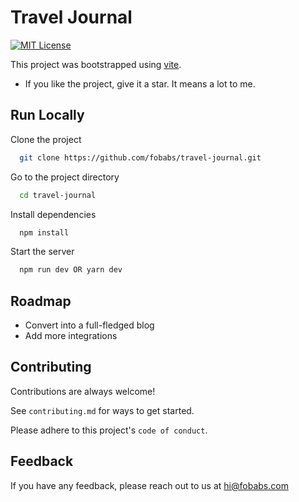 # Travel Journal

[![MIT License](https://img.shields.io/badge/License-MIT-green.svg)](https://choosealicense.com/licenses/mit/)

This project was bootstrapped using [vite](https://vitejs.dev/guide/).

- If you like the project, give it a star. It means a lot to me.

## Run Locally

Clone the project

```bash
  git clone https://github.com/fobabs/travel-journal.git
```

Go to the project directory

```bash
  cd travel-journal
```

Install dependencies

```bash
  npm install
```

Start the server

```bash
  npm run dev OR yarn dev
```

## Roadmap

- Convert into a full-fledged blog
- Add more integrations

## Contributing

Contributions are always welcome!

See `contributing.md` for ways to get started.

Please adhere to this project's `code of conduct`.

## Feedback

If you have any feedback, please reach out to us at hi@fobabs.com
